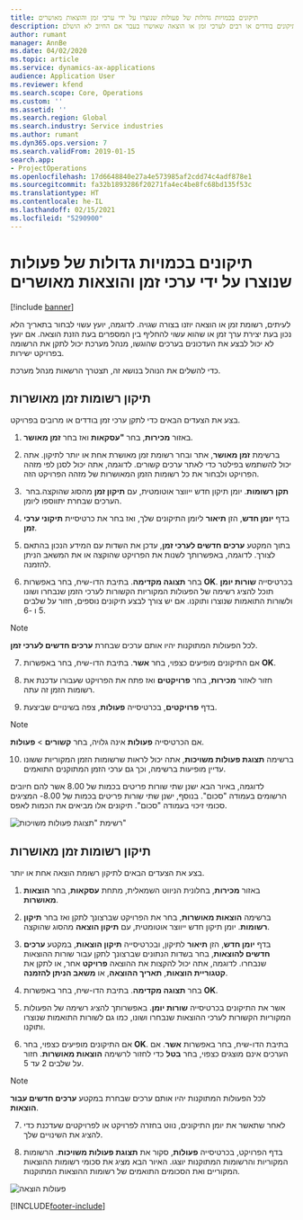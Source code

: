 ```yaml
---
title: תיקונים בכמויות גדולות של פעולות שנוצרו על ידי ערכי זמן והוצאות מאושרים
description: נושא זה מסביר כיצד מנהל מערכת יכול לבצע תיקונים בודדים או רבים לערכי זמן או הוצאה שאושרו בעבר אם החיוב לא הושלם.
author: rumant
manager: AnnBe
ms.date: 04/02/2020
ms.topic: article
ms.service: dynamics-ax-applications
audience: Application User
ms.reviewer: kfend
ms.search.scope: Core, Operations
ms.custom: ''
ms.assetid: ''
ms.search.region: Global
ms.search.industry: Service industries
ms.author: rumant
ms.dyn365.ops.version: 7
ms.search.validFrom: 2019-01-15
search.app:
- ProjectOperations
ms.openlocfilehash: 17d6648840e27a4e573985af2cdd74c4adf878e1
ms.sourcegitcommit: fa32b1893286f20271fa4ec4be8fc68bd135f53c
ms.translationtype: HT
ms.contentlocale: he-IL
ms.lasthandoff: 02/15/2021
ms.locfileid: "5290900"
---
```

# <a name="bulk-corrections-of-actuals-created-by-approved-time-and-expense-entries"></a>תיקונים בכמויות גדולות של פעולות שנוצרו על ידי ערכי זמן והוצאות מאושרים

[!include [banner](../includes/psa-now-project-operations.md)]

לעיתים, רשומת זמן או הוצאה יוזנו בצורה שגויה. לדוגמה, יועץ עשוי לבחור בתאריך הלא נכון בעת יצירת ערך זמן או שהוא עשוי להחליף בין המספרים בעת הזנת הוצאה. אם יועץ לא יכול לבצע את העדכונים בערכים שהוגשו, מנהל מערכת יכול לתקן את הרשומה בפרויקט ישירות.

כדי להשלים את הנוהל בנושא זה, תצטרך הרשאות מנהל מערכת.

## <a name="correct-approved-time-entries"></a>תיקון רשומות זמן מאושרות     

בצע את הצעדים הבאים כדי לתקן ערכי זמן בודדים או מרובים בפרויקט.

1. באזור **מכירות**, בחר **"עסקאות** ואז בחר **זמן מאושר**. 

2. ברשימת **זמן מאושר**, אתר ובחר רשומת זמן מאושרת אחת או יותר לתיקון. אתה יכול להשתמש בפילטר כדי לאתר ערכים קשורים. לדוגמה, אתה יכול לסנן לפי מזהה הפרויקט ולבחור את כל רשומות הזמן המאושרות של מזהה הפרויקט הזה.

3. בחר **‏‎תקן רשומות**. יומן תיקון חדש ייווצר אוטומטית, עם **תיקון זמן** מהסוג שהוקצה. הערכים שבחרת יתווספו ליומן. 

4. בדף **יומן חדש**, הזן **תיאור** ליומן התיקונים שלך, ואז בחר את כרטיסיית **תיקוני ערכי זמן**.  
5. בתוך המקטע **ערכים חדשים לערכי זמן**, עדכן את השדות עם המידע הנכון בהתאם לצורך. לדוגמה, באפשרותך לשנות את הפרויקט שהוקצה או את המשאב הניתן להזמנה.

6. בחר **תצוגה מקדימה**. בתיבת הדו-שיח, בחר באפשרות **OK**. בכרטיסייה **שורות יומן** תוכל להציג רשימה של הפעולות המקוריות הקשורות לערכי הזמן שנבחרו ושונו ולשורות התואמות שנוצרו ותוקנו. אם יש צורך לבצע תיקונים נוספים, חזור על שלבים 5 ו -6. 

> [!NOTE]
> לכל הפעולות המתוקנות יהיו אותם ערכים שבחרת **ערכים חדשים לערכי זמן**.

7. אם התיקונים מופיעים כצפוי, בחר **אשר**. בתיבת הדו-שיח, בחר באפשרות **OK**.

8. חזור לאזור **מכירות**, בחר **פרויקטים** ואז פתח את הפרויקט שעבורו עדכנת את רשומות הזמן זה עתה. 

9. בדף **פרויקטים**, בכרטיסייה **פעולות**, צפה בשינויים שביצעת. 

> [!NOTE]
> אם הכרטיסייה **פעולות** אינה גלויה, בחר **קשורים** > **פעולות**.  

10. ברשימה **תצוגת פעולות משויכות**, אתה יכול לראות שרשומות הזמן המקוריות ששונו עדיין מופיעות ברשימה, וכך גם ערכי הזמן המתוקנים התואמים. 

לדוגמה, באיור הבא ישנן שתי שורות פריטים בכמות של 8.00 אשר להם חיובים הרשומים בעמודה "סכום". בנוסף, ישנן שתי שורות פריטים בכמות של 8.00- המציגים סכומי זיכוי בעמודה "סכום". תיקונים אלו מביאים את הכמות לאפס.

![רשימת "תצוגת פעולות משויכות"](https://github.com/MicrosoftDocs/dynamics-365-customer-engagement-pr/blob/bulk-corrections-actuals-created-by-approved-time-expense-entries.md/time-actuals.png)
 
## <a name="correct-approved-expense-entries"></a>תיקון רשומות זמן מאושרות

בצע את הצעדים הבאים לתיקון רשומת הוצאה אחת או יותר. 

1. באזור **מכירות**, בחלונית הניווט השמאלית, מתחת **עסקאות**, בחר **הוצאות מאושרות**.

2. ברשימה **הוצאות מאושרות**, בחר את הפרויקט שברצונך לתקן ואז בחר **תיקון רשומות**. יומן תיקון חדש ייווצר אוטומטית, עם **תיקון הוצאה** מהסוג שהוקצה. 

3. בדף **יומן חדש**, הזן **תיאור** לתיקון, ובכרטיסייה **תיקון הוצאות**, במקטע **ערכים חדשים להוצאות**, בחר בשדות הנתונים שברצונך לתקן עבור שורות ההוצאות שנבחרו. לדוגמה, אתה יכול להקצות את ההוצאה **פרויקט** אחר, או לתקן את **קטגוריית הוצאות**, **תאריך ההוצאה**, או **משאב הניתן להזמנה**.

4. בחר **תצוגה מקדימה**. בתיבת הדו-שיח, בחר באפשרות **OK**. 

5. אשר את התיקונים בכרטיסייה **שורות יומן**. באפשרותך להציג רשימה של הפעולות המקוריות הקשורות לערכי ההוצאות שנבחרו ושונו, כמו גם לשורות התואמות שנוצרו ותוקנו.

6. אם התיקונים מופיעים כצפוי, בחר **OK**. בתיבת הדו-שיח, בחר באפשרות **אשר**. אם הערכים אינם מוצגים כצפוי, בחר **בטל** כדי לחזור לרשימה **הוצאות מאושרות**. חזור על שלבים 2 עד 5. 

> [!NOTE]
> לכל הפעולות המתוקנות יהיו אותם ערכים שבחרת במקטע **ערכים חדשים עבור הוצאות**.

7. לאחר שתאשר את יומן התיקונים, נווט בחזרה לפרויקט או לפרויקטים שעדכנת כדי להציג את השינויים שלך.  

8. בדף הפרויקט, בכרטיסייה **פעולות**, סקור את **תצוגת פעולות משויכות**. הרשומות המקוריות והרשומות המתוקנות יוצגו. האיור הבא מציג את סכומי רשומות ההוצאות המקוריים ואת הסכומים התואמים של רשומות ההוצאות המתוקנות.  

![פעולות הוצאה](https://user-images.githubusercontent.com/60806505/77122219-4cd52900-69fa-11ea-8349-ccd2ffebf640.png)


[!INCLUDE[footer-include](../includes/footer-banner.md)]